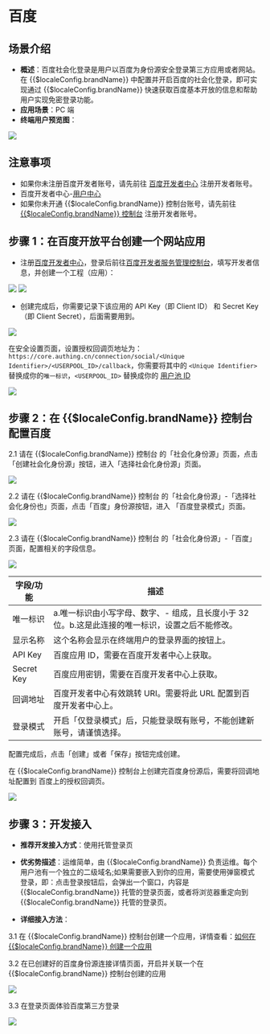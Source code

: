 # 百度

<LastUpdated/>

## 场景介绍

- **概述**：百度社会化登录是用户以百度为身份源安全登录第三方应用或者网站。在 {{$localeConfig.brandName}} 中配置并开启百度的社会化登录，即可实现通过 {{$localeConfig.brandName}} 快速获取百度基本开放的信息和帮助用户实现免密登录功能。
- **应用场景**：PC 端
- **终端用户预览图**：

<img src="./images/baidu_0.png" >

## 注意事项


- 如果你未注册百度开发者账号，请先前往 [百度开发者中心](https://developer.baidu.com/) 注册开发者账号。
- 百度开发者中心-[用户中心](http://developer.baidu.com/user/info)
- 如果你未开通 {{$localeConfig.brandName}} 控制台账号，请先前往 [{{$localeConfig.brandName}} 控制台](https://authing.cn/) 注册开发者账号。

## 步骤 1：在百度开放平台创建一个网站应用

- 注册[百度开发者中心](https://developer.baidu.com/)，登录后前往[百度开发者服务管理控制台](http://developer.baidu.com/console#app/project)，填写开发者信息，并创建一个工程（应用）：

<img src="./images/baidu_1.png">
<img src="./images/baidu_2.png">

- 创建完成后，你需要记录下该应用的 API Key（即 Client ID） 和 Secret Key（即 Client Secret），后面需要用到。 

<img src="./images/baidu_3.png">

在安全设置页面，设置授权回调页地址为：`https://core.authing.cn/connection/social/<Unique Identifier>/<USERPOOL_ID>/callback`，你需要将其中的 `<Unique Identifier>` 替换成你的`唯一标识`，`<USERPOOL_ID>` 替换成你的 [用户池 ID](/guides/faqs/get-userpool-id-and-secret.md)


<img src="./images/baidu_4.png">

## 步骤 2：在 {{$localeConfig.brandName}} 控制台配置百度

2.1 请在 {{$localeConfig.brandName}}  控制台 的「社会化身份源」页面，点击「创建社会化身份源」按钮，进入「选择社会化身份源」页面。

<img src="./images/baidu_5.png">


2.2 请在  {{$localeConfig.brandName}}  控制台 的「社会化身份源」-「选择社会化身份也」页面，点击「百度」身份源按钮，进入 「百度登录模式」页面。

<img src="./images/baidu_6.png" >

2.3 请在  {{$localeConfig.brandName}}  控制台 的「社会化身份源」-「百度」页面，配置相关的字段信息。

<img src="./images/baidu_7.png" >

| 字段/功能    | 描述                                                         |
| ------------ | ------------------------------------------------------------ |
| 唯一标识     | a.唯一标识由小写字母、数字、- 组成，且长度小于 32 位。b.这是此连接的唯一标识，设置之后不能修改。 |
| 显示名称     | 这个名称会显示在终端用户的登录界面的按钮上。                 |
| API Key      | 百度应用 ID，需要在百度开发者中心上获取。                  |
| Secret Key    |  百度应用密钥，需要在百度开发者中心上获取。                   |
| 回调地址     |百度开发者中心有效跳转 URI。需要将此 URL 配置到百度开发者中心上。 |
| 登录模式     | 开启「仅登录模式」后，只能登录既有账号，不能创建新账号，请谨慎选择。 |

配置完成后，点击「创建」或者「保存」按钮完成创建。

在 {{$localeConfig.brandName}} 控制台上创建完百度身份源后，需要将回调地址配置到 百度上的授权回调页。

<img src="./images/baidu_2.png">


## 步骤 3：开发接入

- **推荐开发接入方式**：使用托管登录页

- **优劣势描述**：运维简单，由 {{$localeConfig.brandName}} 负责运维。每个用户池有一个独立的二级域名;如果需要嵌入到你的应用，需要使用弹窗模式登录，即：点击登录按钮后，会弹出一个窗口，内容是 {{$localeConfig.brandName}} 托管的登录页面，或者将浏览器重定向到 {{$localeConfig.brandName}} 托管的登录页。

- **详细接入方法**：

3.1 在 {{$localeConfig.brandName}} 控制台创建一个应用，详情查看：[如何在 {{$localeConfig.brandName}} 创建一个应用](/guides/app-new/create-app/create-app.md)

3.2 在已创建好的百度身份源连接详情页面，开启并关联一个在 {{$localeConfig.brandName}} 控制台创建的应用

<img src="./images/baidu_8.png" >

3.3 在登录页面体验百度第三方登录

<img src="./images/baidu_9.png" >
